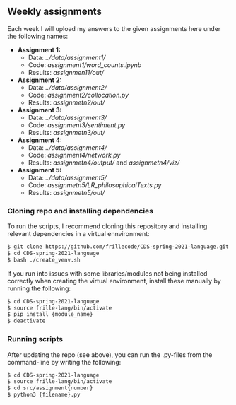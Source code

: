 ## Weekly assignments
Each week I will upload my answers to the given assignments here under the following names:
- __Assignment 1:__  
  - Data: _../data/assignment1/_  
  - Code: _assignment1/word\_counts.ipynb_  
  - Results: _assignmen11/out/_  
- __Assignment 2:__  
  - Data: _../data/assignment2/_  
  - Code: _assignment2/collocation.py_  
  - Results: _assignmetn2/out/_
- __Assignment 3:__  
  - Data: _../data/assignment3/_  
  - Code: _assignment3/sentiment.py_
  - Results: _assignmetn3/out/_    
- __Assignment 4:__  
  - Data: _../data/assignment4/_  
  - Code: _assignment4/network.py_  
  - Results: _assignmetn4/output/_ and  _assignmetn4/viz/_  
- __Assignment 5:__  
  - Data: _../data/assignment5/_  
  - Code: _assignmetn5/LR_philosophicalTexts.py_  
  - Results: _assignmetn5/out/_   

### Cloning repo and installing dependencies 
To run the scripts, I recommend cloning this repository and installing relevant dependencies in a virtual ennvironment:

```bash
$ git clone https://github.com/frillecode/CDS-spring-2021-language.git
$ cd CDS-spring-2021-language
$ bash ./create_venv.sh
````
If you run into issues with some libraries/modules not being installed correctly when creating the virtual environment, install these manually by running the following:  
```bash
$ cd CDS-spring-2021-language
$ source frille-lang/bin/activate
$ pip install {module_name}
$ deactivate
```

### Running scripts
After updating the repo (see above), you can run the .py-files from the command-line by writing the following:
``` bash
$ cd CDS-spring-2021-language
$ source frille-lang/bin/activate
$ cd src/assignment{number}
$ python3 {filename}.py
```
